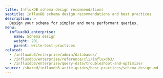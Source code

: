 ```yaml
---
title: InfluxDB schema design recommendations
seotitle: InfluxDB schema design recommendations and best practices
description: >
  Design your schema for simpler and more performant queries.
menu:
  influxdb3_enterprise:
    name: Schema design
    weight: 201
    parent: write-best-practices
related:
  - /influxdb3/enterprise/admin/databases/
  - /influxdb3/enterprise/reference/cli/influxdb3/
  - /influxdb3/enterprise/query-data/troubleshoot-and-optimize/
source: /shared/influxdb3-write-guides/best-practices/schema-design.md
---
```


<!--
The content for this page is at
//SOURCE content/shared/influxdb3-write-guides/best-practices/schema-design.md
-->
